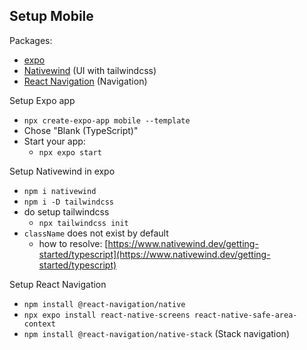 Setup Mobile
------

Packages:
 - [expo](https://expo.dev)
 - [Nativewind](https://nativewind.dev) (UI with tailwindcss)
 - [React Navigation](https://reactnavigation.org/) (Navigation)

Setup Expo app
 - `npx create-expo-app mobile --template`
 - Chose "Blank (TypeScript)"
 - Start your app:
   - `npx expo start`

Setup Nativewind in expo
 - `npm i nativewind`
 - `npm i -D tailwindcss`
 - do setup tailwindcss
   - `npx tailwindcss init`
 - `className` does not exist by default
   - how to resolve: [https://www.nativewind.dev/getting-started/typescript](https://www.nativewind.dev/getting-started/typescript)

Setup React Navigation
 - `npm install @react-navigation/native`
 - `npx expo install react-native-screens react-native-safe-area-context`
 - `npm install @react-navigation/native-stack` (Stack navigation)
